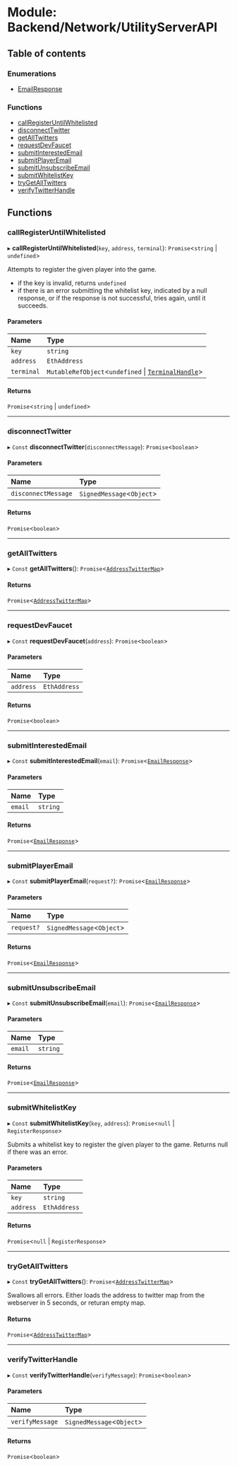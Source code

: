 # Module: Backend/Network/UtilityServerAPI

## Table of contents

### Enumerations

- [EmailResponse](../enums/Backend_Network_UtilityServerAPI.EmailResponse.md)

### Functions

- [callRegisterUntilWhitelisted](Backend_Network_UtilityServerAPI.md#callregisteruntilwhitelisted)
- [disconnectTwitter](Backend_Network_UtilityServerAPI.md#disconnecttwitter)
- [getAllTwitters](Backend_Network_UtilityServerAPI.md#getalltwitters)
- [requestDevFaucet](Backend_Network_UtilityServerAPI.md#requestdevfaucet)
- [submitInterestedEmail](Backend_Network_UtilityServerAPI.md#submitinterestedemail)
- [submitPlayerEmail](Backend_Network_UtilityServerAPI.md#submitplayeremail)
- [submitUnsubscribeEmail](Backend_Network_UtilityServerAPI.md#submitunsubscribeemail)
- [submitWhitelistKey](Backend_Network_UtilityServerAPI.md#submitwhitelistkey)
- [tryGetAllTwitters](Backend_Network_UtilityServerAPI.md#trygetalltwitters)
- [verifyTwitterHandle](Backend_Network_UtilityServerAPI.md#verifytwitterhandle)

## Functions

### callRegisterUntilWhitelisted

▸ **callRegisterUntilWhitelisted**(`key`, `address`, `terminal`): `Promise`<`string` \| `undefined`\>

Attempts to register the given player into the game.

- if the key is invalid, returns `undefined`
- if there is an error submitting the whitelist key, indicated by a null response, or if the
  response is not successful, tries again, until it succeeds.

#### Parameters

| Name       | Type                                                                                                            |
| :--------- | :-------------------------------------------------------------------------------------------------------------- |
| `key`      | `string`                                                                                                        |
| `address`  | `EthAddress`                                                                                                    |
| `terminal` | `MutableRefObject`<`undefined` \| [`TerminalHandle`](../interfaces/Frontend_Views_Terminal.TerminalHandle.md)\> |

#### Returns

`Promise`<`string` \| `undefined`\>

---

### disconnectTwitter

▸ `Const` **disconnectTwitter**(`disconnectMessage`): `Promise`<`boolean`\>

#### Parameters

| Name                | Type                       |
| :------------------ | :------------------------- |
| `disconnectMessage` | `SignedMessage`<`Object`\> |

#### Returns

`Promise`<`boolean`\>

---

### getAllTwitters

▸ `Const` **getAllTwitters**(): `Promise`<[`AddressTwitterMap`](types_darkforest_api_UtilityServerAPITypes.md#addresstwittermap)\>

#### Returns

`Promise`<[`AddressTwitterMap`](types_darkforest_api_UtilityServerAPITypes.md#addresstwittermap)\>

---

### requestDevFaucet

▸ `Const` **requestDevFaucet**(`address`): `Promise`<`boolean`\>

#### Parameters

| Name      | Type         |
| :-------- | :----------- |
| `address` | `EthAddress` |

#### Returns

`Promise`<`boolean`\>

---

### submitInterestedEmail

▸ `Const` **submitInterestedEmail**(`email`): `Promise`<[`EmailResponse`](../enums/Backend_Network_UtilityServerAPI.EmailResponse.md)\>

#### Parameters

| Name    | Type     |
| :------ | :------- |
| `email` | `string` |

#### Returns

`Promise`<[`EmailResponse`](../enums/Backend_Network_UtilityServerAPI.EmailResponse.md)\>

---

### submitPlayerEmail

▸ `Const` **submitPlayerEmail**(`request?`): `Promise`<[`EmailResponse`](../enums/Backend_Network_UtilityServerAPI.EmailResponse.md)\>

#### Parameters

| Name       | Type                       |
| :--------- | :------------------------- |
| `request?` | `SignedMessage`<`Object`\> |

#### Returns

`Promise`<[`EmailResponse`](../enums/Backend_Network_UtilityServerAPI.EmailResponse.md)\>

---

### submitUnsubscribeEmail

▸ `Const` **submitUnsubscribeEmail**(`email`): `Promise`<[`EmailResponse`](../enums/Backend_Network_UtilityServerAPI.EmailResponse.md)\>

#### Parameters

| Name    | Type     |
| :------ | :------- |
| `email` | `string` |

#### Returns

`Promise`<[`EmailResponse`](../enums/Backend_Network_UtilityServerAPI.EmailResponse.md)\>

---

### submitWhitelistKey

▸ `Const` **submitWhitelistKey**(`key`, `address`): `Promise`<`null` \| `RegisterResponse`\>

Submits a whitelist key to register the given player to the game. Returns null if there was an
error.

#### Parameters

| Name      | Type         |
| :-------- | :----------- |
| `key`     | `string`     |
| `address` | `EthAddress` |

#### Returns

`Promise`<`null` \| `RegisterResponse`\>

---

### tryGetAllTwitters

▸ `Const` **tryGetAllTwitters**(): `Promise`<[`AddressTwitterMap`](types_darkforest_api_UtilityServerAPITypes.md#addresstwittermap)\>

Swallows all errors. Either loads the address to twitter map from the webserver in 5 seconds, or
returan empty map.

#### Returns

`Promise`<[`AddressTwitterMap`](types_darkforest_api_UtilityServerAPITypes.md#addresstwittermap)\>

---

### verifyTwitterHandle

▸ `Const` **verifyTwitterHandle**(`verifyMessage`): `Promise`<`boolean`\>

#### Parameters

| Name            | Type                       |
| :-------------- | :------------------------- |
| `verifyMessage` | `SignedMessage`<`Object`\> |

#### Returns

`Promise`<`boolean`\>
